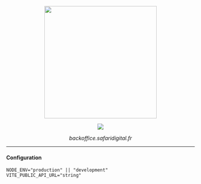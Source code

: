 <p align="center">
    <img width="300" src="assets/logo-v1_full.svg">
</p>
<div align="center">
    <a href="https://github.com/safari-digital"><img src="https://img.shields.io/badge/safari-digital-green.svg"></a>
</div>

<p align="center">
    <em>backoffice.safaridigital.fr</em>
</p>

---

#### Configuration

```
NODE_ENV="production" || "development"
VITE_PUBLIC_API_URL="string"
```

